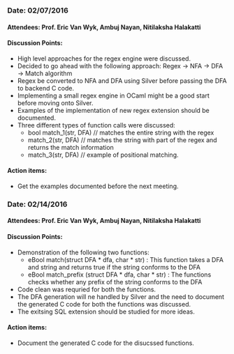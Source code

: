 
### Date: 02/07/2016
#### Attendees: Prof. Eric Van Wyk, Ambuj Nayan, Nitilaksha Halakatti

#### Discussion Points:
* High level approaches for the regex engine were discussed.
* Decided to go ahead with the following approach: Regex -> NFA -> DFA -> Match algorithm
* Regex be converted to NFA and DFA using Silver before passing the DFA to backend C code.
* Implementing a small regex engine in OCaml might be a good start before moving onto Silver.
* Examples of the implementation of new regex extension should be documented.
* Three different types of function calls were discussed:
  * bool match_1(str, DFA) // matches the entire string with the regex
  * match_2(str, DFA) // matches the string with part of the regex and returns the match information
  * match_3(str, DFA) // example of positional matching. 

#### Action items:
* Get the examples documented before the next meeting.

### Date: 02/14/2016
#### Attendees: Prof. Eric Van Wyk, Ambuj Nayan, Nitilaksha Halakatti

#### Discussion Points:
* Demonstration of the following two functions:
  * eBool match(struct DFA * dfa, char * str) : This function takes a DFA and string and returns true if the string conforms to the DFA  
  * eBool match_prefix (struct DFA * dfa, char * str) : The functions checks whether any prefix of the string conforms to the DFA
* Code clean was requried for both the functions.
* The DFA generation will ne handled by Silver and the need to document the generated C code for both the functions was discussed.
* The exitsing SQL extension should be studied for more ideas.

#### Action items:
* Document the generated C code for the disucssed functions.
